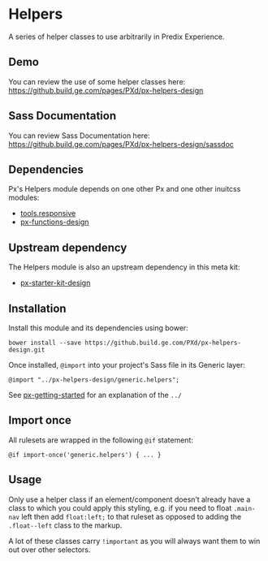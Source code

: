# Helpers

A series of helper classes to use arbitrarily in Predix Experience.

## Demo

You can review the use of some helper classes here: https://github.build.ge.com/pages/PXd/px-helpers-design

## Sass Documentation

You can review Sass Documentation here: https://github.build.ge.com/pages/PXd/px-helpers-design/sassdoc

## Dependencies

Px's Helpers module depends on one other Px and one other inuitcss modules:

* [tools.responsive](https://github.com/inuitcss/tools.responsive)
* [px-functions-design](https://github.build.ge.com/PXd/px-functions-design)

## Upstream dependency

The Helpers module is also an upstream dependency in this meta kit:

* [px-starter-kit-design](https://github.build.ge.com/PXd/px-starter-kit-design)

## Installation

Install this module and its dependencies using bower:

    bower install --save https://github.build.ge.com/PXd/px-helpers-design.git

Once installed, `@import` into your project's Sass file in its Generic layer:

    @import "../px-helpers-design/generic.helpers";

See [px-getting-started](https://github.build.ge.com/PXd/px-getting-started#a-note-about-relative-import-paths) for an explanation of the `../`

## Import once

All rulesets are wrapped in the following `@if` statement:

    @if import-once('generic.helpers') { ... }

## Usage

Only use a helper class if an element/component doesn’t already have a class to which you could apply this styling, e.g. if you need to float `.main-nav` left then add `float:left;` to that ruleset as opposed to adding the `.float--left` class to the markup.

A lot of these classes carry `!important` as you will always want them to win out over other selectors.
